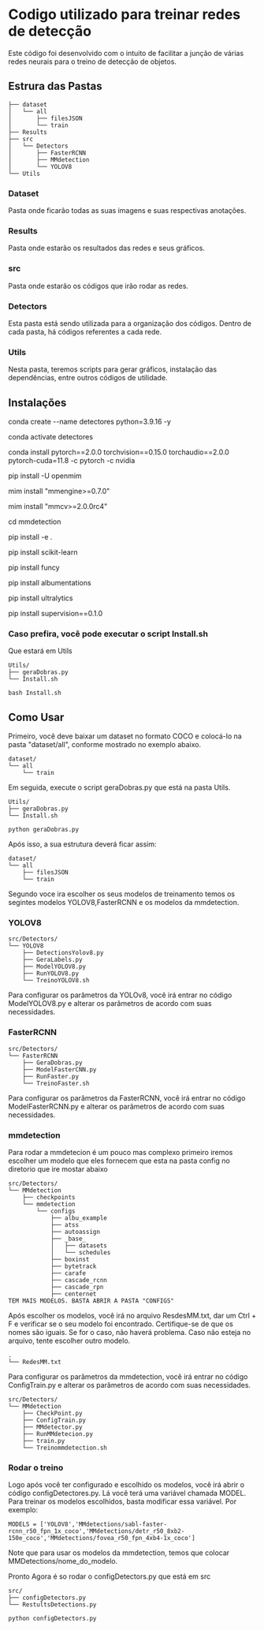 # Codigo utilizado para treinar redes de detecção

Este código foi desenvolvido com o intuito de facilitar a junção de várias redes neurais para o treino de detecção de objetos.
## Estrura das Pastas
```
├── dataset
│   └── all
│       ├── filesJSON
│       └── train
├── Results
├── src
│   └── Detectors
│       ├── FasterRCNN
│       ├── MMdetection
│       └── YOLOV8
└── Utils
```
### Dataset
Pasta onde ficarão todas as suas imagens e suas respectivas anotações.

### Results
Pasta onde estarão os resultados das redes e seus gráficos.

### src
Pasta onde estarão os códigos que irão rodar as redes.

### Detectors
Esta pasta está sendo utilizada para a organização dos códigos. Dentro de cada pasta, há códigos referentes a cada rede.

### Utils
Nesta pasta, teremos scripts para gerar gráficos, instalação das dependências, entre outros códigos de utilidade.

## Instalações

conda create --name detectores python=3.9.16 -y

conda activate detectores

conda install pytorch==2.0.0 torchvision==0.15.0 torchaudio==2.0.0 pytorch-cuda=11.8 -c pytorch -c nvidia

pip install -U openmim

mim install "mmengine>=0.7.0"

mim install "mmcv>=2.0.0rc4"

cd mmdetection

pip install -e .

pip install scikit-learn

pip install funcy

pip install albumentations

pip install ultralytics

pip install supervision==0.1.0

### Caso prefira, você pode executar o script Install.sh
Que estará em Utils
```
Utils/
├── geraDobras.py
└── Install.sh
```

```
bash Install.sh
```
## Como Usar

Primeiro, você deve baixar um dataset no formato COCO e colocá-lo na pasta "dataset/all", conforme mostrado no exemplo abaixo.

```
dataset/
└── all
    └── train
```

Em seguida, execute o script geraDobras.py que está na pasta Utils.

```
Utils/
├── geraDobras.py
└── Install.sh
```

```
python geraDobras.py
```

Após isso, a sua estrutura deverá ficar assim:

```
dataset/
└── all
    ├── filesJSON
    └── train
```

Segundo voce ira escolher os seus modelos de treinamento temos os segintes modelos YOLOV8,FasterRCNN e os modelos da mmdetection.

### YOLOV8
```
src/Detectors/
└── YOLOV8
    ├── DetectionsYolov8.py
    ├── GeraLabels.py
    ├── ModelYOLOV8.py
    ├── RunYOLOV8.py
    └── TreinoYOLOV8.sh
```

Para configurar os parâmetros da YOLOv8, você irá entrar no código ModelYOLOV8.py e alterar os parâmetros de acordo com suas necessidades.

### FasterRCNN
```
src/Detectors/
└── FasterRCNN
    ├── GeraDobras.py
    ├── ModelFasterCNN.py
    ├── RunFaster.py
    └── TreinoFaster.sh
```

Para configurar os parâmetros da FasterRCNN, você irá entrar no código 
ModelFasterRCNN.py e alterar os parâmetros de acordo com suas necessidades.

### mmdetection

Para rodar a mmdetecion é um pouco mas complexo primeiro iremos escolher um modelo que eles fornecem que esta na pasta config no diretorio que ire mostar abaixo 

```
src/Detectors/
└── MMdetection
    ├── checkpoints
    └── mmdetection
        └── configs
            ├── albu_example
            ├── atss
            ├── autoassign
            ├── _base_
            │   ├── datasets
            │   └── schedules
            ├── boxinst
            ├── bytetrack
            ├── carafe
            ├── cascade_rcnn
            ├── cascade_rpn
            ├── centernet
TEM MAIS MODELOS. BASTA ABRIR A PASTA "CONFIGS"
```
Após escolher os modelos, você irá no arquivo ResdesMM.txt, dar um Ctrl + F e verificar se o seu modelo foi encontrado. Certifique-se de que os nomes são iguais. Se for o caso, não haverá problema. Caso não esteja no arquivo, tente escolher outro modelo.
```
.
└── RedesMM.txt
```
Para configurar os parâmetros da mmdetection, você irá entrar no código 
ConfigTrain.py e alterar os parâmetros de acordo com suas necessidades.
```
src/Detectors/
└── MMdetection
    ├── CheckPoint.py
    ├── ConfigTrain.py
    ├── MMdetector.py
    ├── RunMMdetecion.py
    ├── train.py
    └── Treinommdetection.sh
```
### Rodar o treino

Logo após você ter configurado e escolhido os modelos, você irá abrir o código configDetectores.py. Lá você terá uma variável chamada MODEL. Para treinar os modelos escolhidos, basta modificar essa variável. Por exemplo:

```
MODELS = ['YOLOV8','MMdetections/sabl-faster-rcnn_r50_fpn_1x_coco','MMdetections/detr_r50_8xb2-150e_coco','MMdetections/fovea_r50_fpn_4xb4-1x_coco']
```
Note que para usar os modelos da mmdetection, temos que colocar MMDetections/nome_do_modelo.

Pronto Agora é so rodar o configDetectors.py que está em src

```
src/
├── configDetectors.py
└── RestultsDetections.py
```

```
python configDetectors.py
```